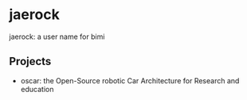 # jaerock

jaerock: a user name for bimi

## Projects

- oscar: the Open-Source robotic Car Architecture for Research and education
